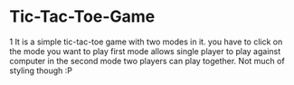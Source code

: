 # Tic-Tac-Toe-Game

1 It is a simple tic-tac-toe game with two modes in it.
you have to click on the mode you want to play
first mode allows single player to play against computer in the second mode two players can play together.
Not much of styling though :P
